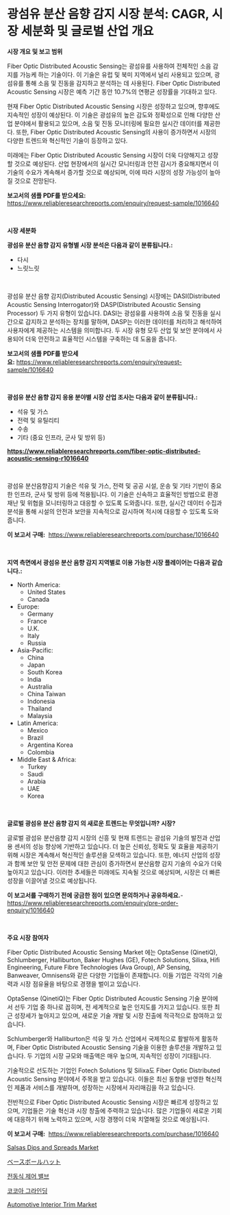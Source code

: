 <p><h1>광섬유 분산 음향 감지 시장 분석: CAGR, 시장 세분화 및 글로벌 산업 개요</h1></p><p><strong>시장 개요 및 보고 범위</strong></p>
<p><p>Fiber Optic Distributed Acoustic Sensing는 광섬유를 사용하여 전체적인 소음 감지를 가능케 하는 기술이다. 이 기술은 유럽 및 북미 지역에서 널리 사용되고 있으며, 광섬유를 통해 소음 및 진동을 감지하고 분석하는 데 사용된다. Fiber Optic Distributed Acoustic Sensing 시장은 예측 기간 동안 10.7%의 연평균 성장률을 기대하고 있다.</p><p>현재 Fiber Optic Distributed Acoustic Sensing 시장은 성장하고 있으며, 향후에도 지속적인 성장이 예상된다. 이 기술은 광섬유의 높은 감도와 정확성으로 인해 다양한 산업 분야에서 활용되고 있으며, 소음 및 진동 모니터링에 필요한 실시간 데이터를 제공한다. 또한, Fiber Optic Distributed Acoustic Sensing의 사용이 증가하면서 시장의 다양한 트렌드와 혁신적인 기술이 등장하고 있다.</p><p>미래에는 Fiber Optic Distributed Acoustic Sensing 시장이 더욱 다양해지고 성장할 것으로 예상된다. 산업 현장에서의 실시간 모니터링과 안전 감시가 중요해지면서 이 기술의 수요가 계속해서 증가할 것으로 예상되며, 이에 따라 시장의 성장 가능성이 높아질 것으로 전망된다.</p></p>
<p><strong>보고서의 샘플 PDF를 받으세요:</strong> <a href="https://www.reliableresearchreports.com/enquiry/request-sample/1016640">https://www.reliableresearchreports.com/enquiry/request-sample/1016640</a></p>
<p>&nbsp;</p>
<p><strong>시장 세분화</strong></p>
<p><strong>광섬유 분산 음향 감지 유형별 시장 분석은 다음과 같이 분류됩니다.:</strong></p>
<p><ul><li>다시</li><li>느릿느릿</li></ul></p>
<p>&nbsp;</p>
<p><p>광섬유 분산 음향 감지(Distributed Acoustic Sensing) 시장에는 DASI(Distributed Acoustic Sensing Interrogator)와 DASP(Distributed Acoustic Sensing Processor) 두 가지 유형이 있습니다. DASI는 광섬유를 사용하여 소음 및 진동을 실시간으로 감지하고 분석하는 장치를 말하며, DASP는 이러한 데이터를 처리하고 해석하여 사용자에게 제공하는 시스템을 의미합니다. 두 시장 유형 모두 산업 및 보안 분야에서 사용되어 더욱 안전하고 효율적인 시스템을 구축하는 데 도움을 줍니다.</p></p>
<p><strong>보고서의 샘플 PDF를 받으세요:</strong>&nbsp;<a href="https://www.reliableresearchreports.com/enquiry/request-sample/1016640">https://www.reliableresearchreports.com/enquiry/request-sample/1016640</a></p>
<p>&nbsp;</p>
<p><strong> 광섬유 분산 음향 감지 응용 분야별 시장 산업 조사는 다음과 같이 분류됩니다.:</strong></p>
<p><ul><li>석유 및 가스</li><li>전력 및 유틸리티</li><li>수송</li><li>기타 (중요 인프라, 군사 및 방위 등)</li></ul></p>
<p><strong><a href="https://www.reliableresearchreports.com/fiber-optic-distributed-acoustic-sensing-r1016640">https://www.reliableresearchreports.com/fiber-optic-distributed-acoustic-sensing-r1016640</a></strong></p>
<p>&nbsp;</p>
<p><p>광섬유 분산음향감지 기술은 석유 및 가스, 전력 및 공공 시설, 운송 및 기타 기반이 중요한 인프라, 군사 및 방위 등에 적용됩니다. 이 기술은 신속하고 효율적인 방법으로 환경 재난 및 위협을 모니터링하고 대응할 수 있도록 도와줍니다. 또한, 실시간 데이터 수집과 분석을 통해 시설의 안전과 보안을 지속적으로 감시하며 적시에 대응할 수 있도록 도와줍니다.</p></p>
<p><strong>이 보고서 구매:</strong>&nbsp; <a href="https://www.reliableresearchreports.com/purchase/1016640">https://www.reliableresearchreports.com/purchase/1016640</a></p>
<p>&nbsp;</p>
<p><strong>지역 측면에서 광섬유 분산 음향 감지 지역별로 이용 가능한 시장 플레이어는 다음과 같습니다.:</strong></p>
<p><ul>
    <li>
        North America:
        <ul>
            <li>United States</li>
            <li>Canada</li>
        </ul>
    </li>
    <li>
        Europe:
        <ul>
            <li>Germany</li>
            <li>France</li>
            <li>U.K.</li>
            <li>Italy</li>
            <li>Russia</li>
        </ul>
    </li>
    <li>
        Asia-Pacific:
        <ul>
            <li>China</li>
            <li>Japan</li>
            <li>South Korea</li>
            <li>India</li>
            <li>Australia</li>
            <li>China Taiwan</li>
            <li>Indonesia</li>
            <li>Thailand</li>
            <li>Malaysia</li>
        </ul>
    </li>
    <li>
        Latin America:
        <ul>
            <li>Mexico</li>
            <li>Brazil</li>
            <li>Argentina Korea</li>
            <li>Colombia</li>
        </ul>
    </li>
    <li>
        Middle East & Africa:
        <ul>
            <li>Turkey</li>
            <li>Saudi</li>
            <li>Arabia</li>
            <li>UAE</li>
            <li>Korea</li>
        </ul>
    </li>
    </ul></p>
<p>&nbsp;</p>
<p><strong>글로벌 광섬유 분산 음향 감지 의 새로운 트렌드는 무엇입니까? 시장?</strong></p>
<p><p>글로벌 광섬유 분산음향 감지 시장의 신흥 및 현재 트렌드는 광섬유 기술의 발전과 산업용 센서의 성능 향상에 기반하고 있습니다. 더 높은 신뢰성, 정확도 및 효율을 제공하기 위해 시장은 계속해서 혁신적인 솔루션을 모색하고 있습니다. 또한, 에너지 산업의 성장과 함께 보안 및 안전 문제에 대한 관심이 증가하면서 분산음향 감지 기술의 수요가 더욱 높아지고 있습니다. 이러한 추세들은 미래에도 지속될 것으로 예상되며, 시장은 더 빠른 성장을 이끌어낼 것으로 예상됩니다.</p></p>
<p><strong>이 보고서를 구매하기 전에 궁금한 점이 있으면 문의하거나 공유하세요.</strong>- <a href="https://www.reliableresearchreports.com/enquiry/pre-order-enquiry/1016640">https://www.reliableresearchreports.com/enquiry/pre-order-enquiry/1016640</a></p>
<p>&nbsp;</p>
<p><strong>주요 시장 참여자</strong></p>
<p><p>Fiber Optic Distributed Acoustic Sensing Market 에는 OptaSense (QinetiQ), Schlumberger, Halliburton, Baker Hughes (GE), Fotech Solutions, Silixa, Hifi Engineering, Future Fibre Technologies (Ava Group), AP Sensing, Banweaver, Omnisens와 같은 다양한 기업들이 존재합니다. 이들 기업은 각각의 기술력과 시장 점유율을 바탕으로 경쟁을 벌이고 있습니다.</p><p>OptaSense (QinetiQ)는 Fiber Optic Distributed Acoustic Sensing 기술 분야에서 선두 기업 중 하나로 꼽히며, 전 세계적으로 높은 인지도를 가지고 있습니다. 또한 최근 성장세가 높아지고 있으며, 새로운 기술 개발 및 시장 진출에 적극적으로 참여하고 있습니다.</p><p>Schlumberger와 Halliburton은 석유 및 가스 산업에서 국제적으로 활발하게 활동하며, Fiber Optic Distributed Acoustic Sensing 기술을 이용한 솔루션을 개발하고 있습니다. 두 기업의 시장 규모와 매출액은 매우 높으며, 지속적인 성장이 기대됩니다.</p><p>기술적으로 선도하는 기업인 Fotech Solutions 및 Silixa도 Fiber Optic Distributed Acoustic Sensing 분야에서 주목을 받고 있습니다. 이들은 최신 동향을 반영한 혁신적인 제품과 서비스를 개발하며, 성장하는 시장에서 자리매김을 하고 있습니다.</p><p>전반적으로 Fiber Optic Distributed Acoustic Sensing 시장은 빠르게 성장하고 있으며, 기업들은 기술 혁신과 시장 창출에 주력하고 있습니다. 많은 기업들이 새로운 기회에 대응하기 위해 노력하고 있으며, 시장 경쟁이 더욱 치열해질 것으로 예상됩니다.</p></p>
<p><strong>이 보고서 구매:</strong>&nbsp;&nbsp;<a href="https://www.reliableresearchreports.com/purchase/1016640">https://www.reliableresearchreports.com/purchase/1016640</a></p>
<p><p><a href="https://github.com/ChiragRp1/Market-Research-Report-List-4/blob/main/salsas-dips-and-spreads-market.md">Salsas Dips and Spreads Market</a></p><p><a href="https://github.com/EstelWisozk1/Market-Research-Report-List-1/blob/main/635153818751.md">ベースボールハット</a></p><p><a href="https://github.com/akzkkws047661437/Market-Research-Report-List-1/blob/main/403149817483.md">전동식 제어 밸브</a></p><p><a href="https://github.com/vsckjg50460/Market-Research-Report-List-1/blob/main/255207917484.md">코코아 그라인딩</a></p><p><a href="https://www.linkedin.com/pulse/global-automotive-interior-trim-market-size-trends-insights-projections-orklf?trackingId=i8S%2FJtp710q5oIX1drBU6g%3D%3D">Automotive Interior Trim Market</a></p></p>